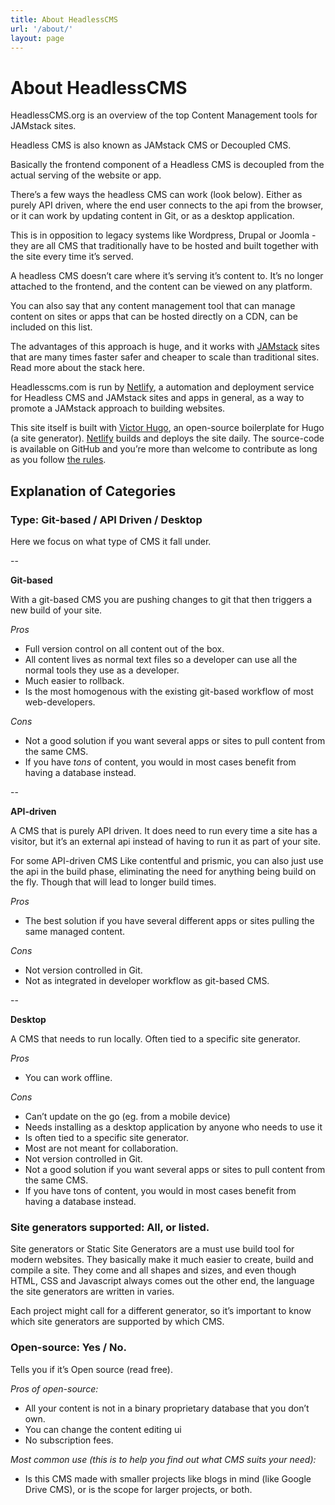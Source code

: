 ```yaml
---
title: About HeadlessCMS
url: '/about/'
layout: page
---
```


# About HeadlessCMS

HeadlessCMS.org is an overview of the top Content Management tools for JAMstack sites.

Headless CMS is also known as JAMstack CMS or Decoupled CMS.

Basically the frontend component of a Headless CMS is decoupled from the actual serving of the website or app.

There’s a few ways the headless CMS can work (look below). Either as purely API driven, where the end user connects to the api from the browser, or it can work by updating content in Git, or as a desktop application.

This is in opposition to legacy systems like Wordpress, Drupal or Joomla - they are all CMS that traditionally have to be hosted and built together with the site every time it’s served.

A headless CMS doesn’t care where it’s serving it’s content to. It’s no longer attached to the frontend, and the content can be viewed on any platform.

You can also say that any content management tool that can manage content on sites or apps that can be hosted directly on a CDN, can be included on this list.

The advantages of this approach is huge, and it works with [JAMstack](https://www.jamstack.org/) sites that are many times faster safer and cheaper to scale than traditional sites. Read more about the stack here.

Headlesscms.com is run by [Netlify](https://www.netlify.com), a automation and deployment service for Headless CMS and JAMstack sites and apps in general, as a way to promote a JAMstack approach to building websites.

This site itself is built with [Victor Hugo](https://github.com/netlify/victor-hugo), an open-source boilerplate for Hugo (a site generator). [Netlify](https://www.netlify.com) builds and deploys the site daily. The source-code is available on GitHub and you’re more than welcome to contribute as long as you follow [the rules](/rules).

## Explanation of Categories

### Type: Git-based / API Driven / Desktop

Here we focus on what type of CMS it fall under.

--

**Git-based**

With a git-based CMS you are pushing changes to git that then triggers a new build of your site.

_Pros_

- Full version control on all content out of the box.
- All content lives as normal text files so a developer can use all the normal tools they use as a developer.
- Much easier to rollback.
- Is the most homogenous with the existing git-based workflow of most web-developers.

_Cons_

- Not a good solution if you want several apps or sites to pull content from the same CMS.
- If you have _tons_ of content, you would in most cases benefit from having a database instead.

--

**API-driven**

A CMS that is purely API driven. It does need to run every time a site has a visitor, but it’s an external api instead of having to run it as part of your site.

For some API-driven CMS Like contentful and prismic, you can also just use the api in the build phase, eliminating the need for anything being build on the fly. Though that will lead to longer build times.

_Pros_

- The best solution if you have several different apps or sites pulling the same managed content.

_Cons_

- Not version controlled in Git.
- Not as integrated in developer workflow as git-based CMS.

--

**Desktop**

A CMS that needs to run locally. Often tied to a specific site generator.

_Pros_

- You can work offline.

_Cons_

- Can’t update on the go (eg. from a mobile device)
- Needs installing as a desktop application by anyone who needs to use it
- Is often tied to a specific site generator.
- Most are not meant for collaboration.
- Not version controlled in Git.
- Not a good solution if you want several apps or sites to pull content from the same CMS.
- If you have tons of content, you would in most cases benefit from having a database instead.


### Site generators supported: All, or listed.

Site generators or Static Site Generators are a must use build tool for modern websites. They basically make it much easier to create, build and compile a site. They come and all shapes and sizes, and even though HTML, CSS and Javascript always comes out the other end, the language the site generators are written in varies.

Each project might call for a different generator, so it’s important to know which site generators are supported by which CMS.

### Open-source: Yes / No.

Tells you if it’s Open source (read free).

_Pros of open-source:_

- All your content is not in a binary proprietary database that you don’t own.
- You can change the content editing ui
- No subscription fees.

_Most common use (this is to help you find out what CMS suits your need):_

- Is this CMS made with smaller projects like blogs in mind (like Google Drive CMS), or is the scope for larger projects, or both.
